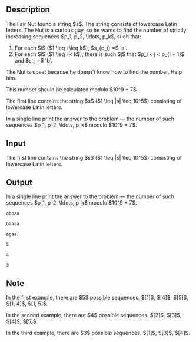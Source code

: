 ## Description

<div><p>The Fair Nut found a string $s$. The string consists of lowercase Latin letters. The Nut is a curious guy, so he wants to find the number of strictly increasing sequences $p_1, p_2, \ldots, p_k$, such that: </p><ol> <li> For each $i$ ($1 \leq i \leq k$), $s_{p_i} =$ <span class="tex-font-style-tt">'a'</span>. </li><li> For each $i$ ($1 \leq i &lt; k$), there is such $j$ that $p_i &lt; j &lt; p_{i + 1}$ and $s_j =$ <span class="tex-font-style-tt">'b'</span>. </li></ol><p>The Nut is upset because he doesn't know how to find the number. Help him.</p><p>This number should be calculated modulo $10^9 + 7$.</p></div><div class="input-specification"><p>The first line contains the string $s$ ($1 \leq |s| \leq 10^5$) consisting of lowercase Latin letters.</p></div><div class="output-specification"><p>In a single line print the answer to the problem&nbsp;— the number of such sequences $p_1, p_2, \ldots, p_k$ modulo $10^9 + 7$.</p></div>

## Input

<p>The first line contains the string $s$ ($1 \leq |s| \leq 10^5$) consisting of lowercase Latin letters.</p>

## Output

<p>In a single line print the answer to the problem&nbsp;— the number of such sequences $p_1, p_2, \ldots, p_k$ modulo $10^9 + 7$.</p>





```input1
abbaa

```




```input2
baaaa

```




```input3
agaa

```




```output1
5
```




```output2
4
```




```output3
3
```



## Note

<p>In the first example, there are $5$ possible sequences. $[1]$, $[4]$, $[5]$, $[1, 4]$, $[1, 5]$.</p><p>In the second example, there are $4$ possible sequences. $[2]$, $[3]$, $[4]$, $[5]$.</p><p>In the third example, there are $3$ possible sequences. $[1]$, $[3]$, $[4]$.</p>
